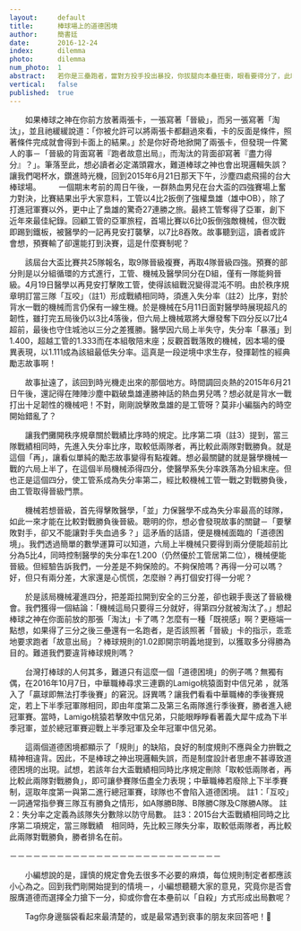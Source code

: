 ```yaml
---
layout:     default
title:      棒球場上的道德困境
author:     簡書廷
date:       2016-12-24
index:      dilemma
photo:      dilemma
num_photo:  1
abstract:   若你是三壘跑者，當對方投手投出暴投，你拔腿向本壘狂衝，眼看要得分了，此時棒球之神對你小聲地說：「如果你『故意出局』，球隊就晉級；而『再得一分』會招致淘汰。」此時的你會怎麼做呢？
vertical:   false
published:  true
---
```


　　如果棒球之神在你前方放著兩張卡，一張寫著「晉級」，而另一張寫著「淘汰」，並且祂緩緩說道：「你被允許可以將兩張卡都翻過來看，卡的反面是條件，照著條件完成就會得到卡面上的結果。」於是你好奇地掀開了兩張卡，但發現一件驚人的事－「晉級的背面寫著『跑者故意出局』，而淘汰的背面卻寫著『盡力得分』？」。筆落至此，想必讀者必定滿頭霧水，難道棒球之神也會出現邏輯失誤？讓我們喝杯水，鑽進時光機，回到2015年6月21日那天下午，沙塵四處飛揚的台大棒球場。
　　一個期末考前的周日午後，一群熱血男兒在台大盃的四強賽場上奮力對決，比賽結果出乎大家意料，工管以4比2扳倒了強權梟雄（雄中OB），除了打進冠軍賽以外，更中止了梟雄的驚奇27連勝之旅。最終工管奪得了亞軍，創下近年來最佳紀錄。回顧工管的亞軍旅程，首場比賽以6比0扳倒強敵機械，但次戰即踢到鐵板，被醫學的一記再見安打襲擊，以7比8吞敗。故事聽到這，讀者或許會想，預賽輸了卻還能打到決賽，這是什麼賽制呢？

　　該屆台大盃比賽共25隊報名，取9隊晉級複賽，再取4隊晉級四強。預賽的部分則是以分組循環的方式進行，工管、機械及醫學同分在D組，僅有一隊能夠晉級。4月19日醫學以再見安打擊敗工管，使得該組戰況變得混沌不明。由於秩序規章明訂當三隊「互咬」（註1）形成戰績相同時，須進入失分率（註2）比序，對於背水一戰的機械而言仍保有一線生機。於是機械在5月11日面對醫學時展現超凡的韌性，雖打完五局後仍以3比4落後，但六局上機械眾將大爆發奪下四分反以7比4超前，最後也守住城池以三分之差獲勝。醫學因六局上半失守，失分率「暴漲」到1.400，超越工管的1.333而在本組敬陪末座；反觀首戰落敗的機械，因本場的優異表現，以1.111成為該組最低失分率。這真是一段逆境中求生存，發揮韌性的經典勵志故事啊！

　　故事扯遠了，該回到時光機走出來的那個地方。時間調回炎熱的2015年6月21日午後，還記得在陣陣沙塵中戳破梟雄連勝神話的熱血男兒嗎？想必就是背水一戰打出十足韌性的機械吧！不對，剛剛說擊敗梟雄的是工管呀？莫非小編腦內的時空開始錯亂了？

　　讓我們攤開秩序規章關於戰績比序時的規定。比序第二項（註3）提到，當三隊戰績相同時，先進入失分率比序，取較低兩隊者，再比較此兩隊對戰勝負。就是這個「再」，讓看似單純的勵志故事變得有點複雜。想必最關鍵的就是醫學機械一戰的六局上半了，在這個半局機械添得四分，使醫學系失分率跌落為分組末座。但也正是這個四分，使工管系成為失分率第二，經比較機械工管一戰之對戰勝負後，由工管取得晉級門票。

　　機械若想晉級，首先得擊敗醫學，「並」力保醫學不成為失分率最高的球隊，如此一來才能在比較對戰勝負後晉級。聰明的你，想必會發現故事的關鍵－「要擊敗對手，卻又不能讓對手失血過多？」這矛盾的話語，便是機械面臨的「道德困境」。我們透過簡單的數學運算可以知道，六局上半機械只要得到兩分便能超前比分為5比4，同時控制醫學的失分率在1.200（仍然優於工管居第二位），機械便能晉級。但經驗告訴我們，一分差是不夠保險的。不夠保險嗎？再得一分可以嗎？好，但只有兩分差，大家還是心慌慌，怎麼辦？再打個安打得一分呢？

　　於是該局機械灌進四分，把差距拉開到安全的三分差，卻也親手喪送了晉級機會。我們獲得一個結論：「機械這局只要得三分就好，得第四分就被淘汰了。」想起棒球之神在你面前放的那張「淘汰」卡了嗎？怎麼有一種「既視感」啊？更極端一點想，如果得了三分之後三壘還有一名跑者，是否該照著「晉級」卡的指示，乖乖地要求跑者「故意出局」？棒球規則的1.02即開宗明義地提到，以獲取多分得勝為目的。難道我們要違背棒球規則嗎？

　　台灣打棒球的人何其多，難道只有這麼一個「道德困境」的例子嗎？無獨有偶，在2016年10月7日，中華職棒尋求三連霸的Lamigo桃猿面對中信兄弟 ，就落入了「贏球即無法打季後賽」的窘況。訝異嗎？讓我們看看中華職棒的季後賽規定，若上下半季冠軍隊相同，即由年度第二及第三名兩隊進行季後賽，勝者進入總冠軍賽。當時，Lamigo桃猿若擊敗中信兄弟，只能眼睜睜看著義大犀牛成為下半季冠軍，並於總冠軍賽迎戰上半季冠軍及全年冠軍中信兄弟。

　　這兩個道德困境都顯示了「規則」的缺陷，良好的制度規則不應與全力拚戰之精神相違背。因此，不是棒球之神出現邏輯失誤，而是制度設計者思慮不甚導致道德困境的出現。試想，若該年台大盃戰績相同時比序規定刪除「取較低兩隊者，再比較此兩隊對戰勝負」，即可讓參賽隊伍盡全力表現；中華職棒若廢除上下半季賽制，逕取年度第一與第二進行總冠軍賽，球隊也不會陷入道德困境。
註1：「互咬」一詞通常指參賽三隊互有勝負之情形，如A隊勝B隊、B隊勝C隊及C隊勝A隊。
註2：失分率之定義為該隊失分數除以防守局數。
註3：2015台大盃戰績相同時之比序第二項規定，當三隊戰績　相同時，先比較三隊失分率，取較低兩隊者，再比較此兩隊對戰勝負，勝者排名在前。

－－－－－－－－－－－－－－－－－－－－－－－－－－－

　　小編想說的是，謹慎的規定會免去很多不必要的麻煩，每位規則制定者都應該小心為之。回到我們剛開始提到的情境－，小編想聽聽大家的意見，究竟你是否會服膺道德而選擇全力搶下一分，抑或你會在本壘前以「自殺」方式形成出局數呢？

　　Tag你身邊腦袋看起來最清楚的，或是最常遇到衰事的朋友來回答吧！
